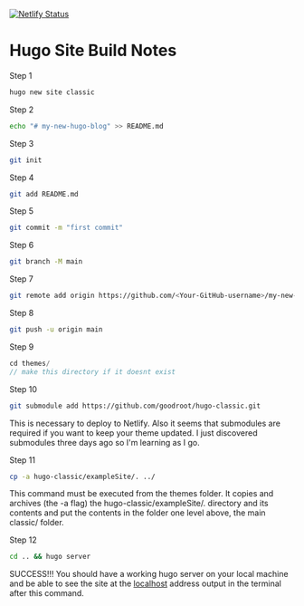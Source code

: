 [![Netlify Status](https://api.netlify.com/api/v1/badges/093cf292-2fed-44ac-8a6e-be9fd452e3db/deploy-status)](https://app.netlify.com/sites/hungry-bell-ae2a9d/deploys)
# Hugo Site Build Notes

Step 1

```bash
hugo new site classic
```

Step 2

```bash
echo "# my-new-hugo-blog" >> README.md
```

Step 3

```bash
git init
```

Step 4

```bash
git add README.md
```

Step 5

```bash
git commit -m "first commit"
```

Step 6

```bash
git branch -M main
```

Step 7

```bash
git remote add origin https://github.com/<Your-GitHub-username>/my-new-hugo-blog.git
```

Step 8 

```bash
git push -u origin main
```

Step 9

```jsx
cd themes/
// make this directory if it doesnt exist
```

Step 10

```bash
git submodule add https://github.com/goodroot/hugo-classic.git
```

This is necessary to deploy to Netlify. Also it seems that submodules are required if you want to keep your theme updated. I just discovered submodules three days ago so I'm learning as I go.

Step 11

```bash
cp -a hugo-classic/exampleSite/. ../
```

This command must be executed from the themes folder. It copies and archives (the -a flag) the hugo-classic/exampleSite/. directory and its contents and put the contents in the folder one level above, the main classic/ folder.

Step 12

```bash
cd .. && hugo server
```

SUCCESS!!! You should have a working hugo server on your local machine and be able to see the site at the [localhost](http://localhost) address output in the terminal after this command.

